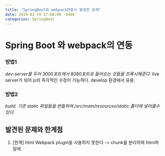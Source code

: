 ```yaml
---
title: "SpringBoot와 webpack연동시 발생한 문제"
date: 2019-02-19 17:00:00 -0400
categories: SpringBoot
---
```


# Spring Boot 와 webpack의 연동


### 방법1
*dev-server를 두어 3000포트에서 8080포트로 들어오는 것들을 프록시해준다.*
live server가 되어 js의 즉각적인 수정이 가능하다.
develop 환경에서 유용.

### 방법2
*build. 기존 static 파일들을 번들하여 /src/main/resources/static 폴더에 넣어줄수있다.*


## 발견된 문제와 한계점
1. [한계] html Webpack plugin을 사용하지 못한다 
    -> chunk를 분리하여 html파일에 <script src="filename"/> 해주어야하는데 사용되는 플러그인, html파일에 해당라인을 추가하여 만들어준다.
    -> spring boot의 컨트롤러에서는 return "templateName" 을 하므로 templateName.html파일이 없으면 에러가 난다.
    -> 동적으로 html파일을 생성하지 못한다.
    -> 파일명을 webpack-manifest-plugin을 통해 json으로 받은 뒤, 해당하는 js파일명을 추출한뒤 컨트롤러에서 모델로 보내준다.

2. [문제] dynamic import시에 경로설정.
    -> 빌드된 js파일들을 서로 import할때 html페이지의 상위 path에서 파일을 불러온다.
        ex) "a/b/c" 페이지에서 0.js를 import 하면 "a/b/0.js" 를 호출한다.
    -> 해결방법 : WebMvcConfigurer에 path와 js위치를 매핑시켜준다.
```java
@Configuration
@EnableWebMvc
public class WebConfig implements WebMvcConfigurer {
	@Override
	public void addResourceHandlers(ResourceHandlerRegistry registry) {
		registry.addResourceHandler(
			"/**",
			"/a/b1/**",
			"/a/b2/**",
			"/favicon.ico"
		).addResourceLocations(
			"classpath:/static/",
			"classpath:/static/",
			"classpath:/static/",
			"classpath:/static/favicon.ico"
		);
	}
}
```
    -> 페이지가 많아질경우 path마다 설정해줄수는 없다는 한계.


3. [문제] 일부 파일에서는 import().then()이 작동하지 않는다.
    -> *Uncaught (in promise) TypeError: n is not a constructor* 에러발생
    -> ES6 의 클래스 키워드가 원인? 
    -> UglifyJs 할때 ES5로 바꿔줘야하는데 이때 babelLoder가 작동하지않는다? 다른 파일에서는 (ES6)import가 적용되므로 문제가 아니다.
```javascript
 require.ensure([],function(require){
        const DomElement = require('../DomElement').default;
```
    -> 위와같이 수정하면 dynamic import 가 정상 동작한다.

4. [?] webpack 에서 gz파일로 압축하여 spring boot를 실행시키면 gz파일을 불러오지않고 js파일만 불러온다
    -> tomcat 에서 압축해서 보내는 방법 사용
    -> server.compression.enabled = true



